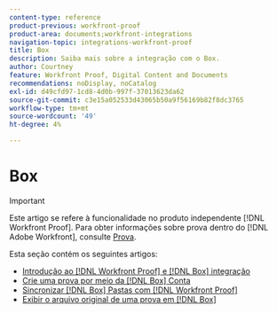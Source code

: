 ```yaml
---
content-type: reference
product-previous: workfront-proof
product-area: documents;workfront-integrations
navigation-topic: integrations-workfront-proof
title: Box
description: Saiba mais sobre a integração com o Box.
author: Courtney
feature: Workfront Proof, Digital Content and Documents
recommendations: noDisplay, noCatalog
exl-id: d49cfd97-1cd8-4d0b-997f-37013623da62
source-git-commit: c3e15a052533d43065b50a9f56169b82f8dc3765
workflow-type: tm+mt
source-wordcount: '49'
ht-degree: 4%

---
```


# Box

>[!IMPORTANT]
>
>Este artigo se refere à funcionalidade no produto independente [!DNL Workfront Proof]. Para obter informações sobre prova dentro do [!DNL Adobe Workfront], consulte [Prova](../../../review-and-approve-work/proofing/proofing.md).

Esta seção contém os seguintes artigos:

* [Introdução ao [!DNL Workfront Proof] e [!DNL Box] integração](../../../workfront-proof/wp-integrations/box/introduction-to-box.md)
* [Crie uma prova por meio da [!DNL Box] Conta](../../../workfront-proof/wp-integrations/box/create-proof-box-account.md)
* [Sincronizar [!DNL Box] Pastas com [!DNL Workfront Proof]](../../../workfront-proof/wp-integrations/box/sycn-box-folder.md)
* [Exibir o arquivo original de uma prova em [!DNL Box]](../../../workfront-proof/wp-integrations/box/view-proof-original-file-box.md)
